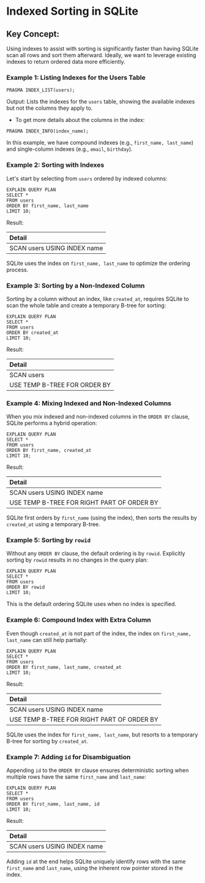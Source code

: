 # Indexed Sorting in SQLite

## Key Concept:

Using indexes to assist with sorting is significantly faster than having SQLite scan all rows and sort them afterward.
Ideally, we want to leverage existing indexes to return ordered data more efficiently.

### Example 1: Listing Indexes for the Users Table

```sqlite
PRAGMA INDEX_LIST(users);
```

Output: Lists the indexes for the `users` table, showing the available indexes but not the columns they apply to.

- To get more details about the columns in the index:

```sqlite
PRAGMA INDEX_INFO(index_name);
```

In this example, we have compound indexes (e.g., `first_name, last_name`) and single-column indexes (e.g., `email`,
`birthday`).

### Example 2: Sorting with Indexes

Let's start by selecting from `users` ordered by indexed columns:

```sqlite
EXPLAIN QUERY PLAN
SELECT *
FROM users
ORDER BY first_name, last_name
LIMIT 10;
```

Result:

| Detail                      |
|:----------------------------|
| SCAN users USING INDEX name |

SQLite uses the index on `first_name, last_name` to optimize the ordering process.

### Example 3: Sorting by a Non-Indexed Column

Sorting by a column without an index, like `created_at`, requires SQLite to scan the whole table and create a temporary
B-tree for sorting:

```sqlite
EXPLAIN QUERY PLAN
SELECT *
FROM users
ORDER BY created_at
LIMIT 10;
```

Result:

| Detail                       |
|:-----------------------------|
| SCAN users                   |
| USE TEMP B-TREE FOR ORDER BY |

### Example 4: Mixing Indexed and Non-Indexed Columns

When you mix indexed and non-indexed columns in the `ORDER BY` clause, SQLite performs a hybrid operation:

```sqlite
EXPLAIN QUERY PLAN
SELECT *
FROM users
ORDER BY first_name, created_at
LIMIT 10;
```

Result:

| Detail                                     |
|:-------------------------------------------|
| SCAN users USING INDEX name                |
| USE TEMP B-TREE FOR RIGHT PART OF ORDER BY |

SQLite first orders by `first_name` (using the index), then sorts the results by `created_at` using a temporary B-tree.

### Example 5: Sorting by `rowid`

Without any `ORDER BY` clause, the default ordering is by `rowid`. Explicitly sorting by `rowid` results in no changes
in the query plan:

```sqlite
EXPLAIN QUERY PLAN
SELECT *
FROM users
ORDER BY rowid
LIMIT 10;
```

This is the default ordering SQLite uses when no index is specified.

### Example 6: Compound Index with Extra Column

Even though `created_at` is not part of the index, the index on `first_name, last_name` can still help partially:

```sqlite
EXPLAIN QUERY PLAN
SELECT *
FROM users
ORDER BY first_name, last_name, created_at
LIMIT 10;
```

Result:

| Detail                                     |
|:-------------------------------------------|
| SCAN users USING INDEX name                |
| USE TEMP B-TREE FOR RIGHT PART OF ORDER BY |

SQLite uses the index for `first_name, last_name`, but resorts to a temporary B-tree for sorting by `created_at`.

### Example 7: Adding `id` for Disambiguation

Appending `id` to the `ORDER BY` clause ensures deterministic sorting when multiple rows have the same `first_name` and
`last_name`:

```sqlite
EXPLAIN QUERY PLAN
SELECT *
FROM users
ORDER BY first_name, last_name, id
LIMIT 10;
```

Result:

| Detail                      |
|:----------------------------|
| SCAN users USING INDEX name |

Adding `id` at the end helps SQLite uniquely identify rows with the same `first_name` and `last_name`, using the
inherent row pointer stored in the index.
